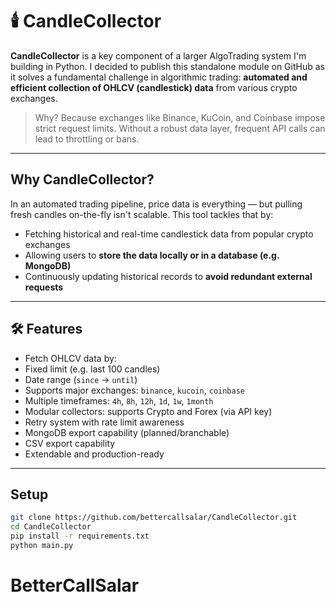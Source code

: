 # 🕯️ CandleCollector

**CandleCollector** is a key component of a larger AlgoTrading system I'm building in Python. I decided to publish this standalone module on GitHub as it solves a fundamental challenge in algorithmic trading: **automated and efficient collection of OHLCV (candlestick) data** from various crypto exchanges.

> Why? Because exchanges like Binance, KuCoin, and Coinbase impose strict request limits. Without a robust data layer, frequent API calls can lead to throttling or bans.

---

## Why CandleCollector?

In an automated trading pipeline, price data is everything — but pulling fresh candles on-the-fly isn't scalable. This tool tackles that by:

- Fetching historical and real-time candlestick data from popular crypto exchanges
- Allowing users to **store the data locally or in a database (e.g. MongoDB)**
- Continuously updating historical records to **avoid redundant external requests**

---

## 🛠 Features

- Fetch OHLCV data by:
- Fixed limit (e.g. last 100 candles)
- Date range (`since` → `until`)
- Supports major exchanges: `binance`, `kucoin`, `coinbase`
- Multiple timeframes: `4h`, `8h`, `12h`, `1d`, `1w`, `1month`
- Modular collectors: supports Crypto and Forex (via API key)
- Retry system with rate limit awareness
- MongoDB export capability (planned/branchable)
- CSV export capability
- Extendable and production-ready

---

## Setup

```bash
git clone https://github.com/bettercallsalar/CandleCollector.git
cd CandleCollector
pip install -r requirements.txt
python main.py
```

# BetterCallSalar
